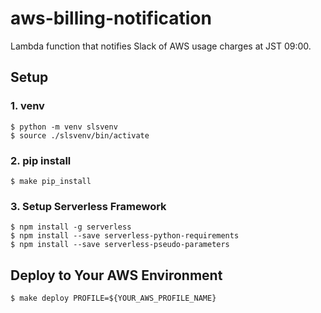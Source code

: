 # aws-billing-notification

Lambda function that notifies Slack of AWS usage charges at JST 09:00.

## Setup

### 1. venv

```
$ python -m venv slsvenv
$ source ./slsvenv/bin/activate
```

### 2. pip install

```
$ make pip_install
```

### 3. Setup Serverless Framework

```
$ npm install -g serverless
$ npm install --save serverless-python-requirements
$ npm install --save serverless-pseudo-parameters
```

## Deploy to Your AWS Environment

```
$ make deploy PROFILE=${YOUR_AWS_PROFILE_NAME}
```
